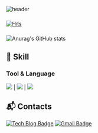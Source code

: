 
<!--
**Leeui1z/Leeui1z** is a ✨ _special_ ✨ repository because its `README.md` (this file) appears on your GitHub profile.

Here are some ideas to get you started:

- 🔭 I’m currently working on ...
- 🌱 I’m currently learning ...
- 👯 I’m looking to collaborate on ...
- 🤔 I’m looking for help with ...
- 💬 Ask me about ...
- 📫 How to reach me: ...
- 😄 Pronouns: ...
- ⚡ Fun fact: ...
-->
![header](https://capsule-render.vercel.app/api?type=Slice&color=timeGradient&height=300&section=header&text=Lee%20Euikyung&fontSize=90&rotate=19.5&fontAlignY=38&fontAlign=68)
###
[![Hits](https://hits.seeyoufarm.com/api/count/incr/badge.svg?url=https%3A%2F%2Fgithub.com%2FLeeui1z&count_bg=%23F69679&title_bg=%23342F37&icon=&icon_color=%23E7E7E7&title=hits&edge_flat=false)](https://hits.seeyoufarm.com)
###
![Anurag's GitHub stats](https://github-readme-stats.vercel.app/api?username=Leeui1z&show_icons=true&theme=aura_dark)
##  💪 Skill
###  Tool & Language
<img src="https://img.shields.io/badge/C Sharp-239120?style=for-the-badge&logo=C Sharp&logoColor=White"/> | <img src="https://img.shields.io/badge/Visual Studio-5C2D91?style=for-the-badge&logo=Visual Studio&logoColor=White"/></a> | </a><img src="https://img.shields.io/badge/Unity-000000?style=for-the-badge&logo=Unity&logoColor=White"/></a> 
## :mailbox_with_mail: Contacts
[![Tech Blog Badge](http://img.shields.io/badge/-Tech%20blog-03C75A?style=flat-square&logo=Naver&logoColor=white&link=https://blog.naver.com/flowerriv)]([https://soo-vely-dev.tistory.com/](https://blog.naver.com/flowerriv))
[![Gmail Badge](https://img.shields.io/badge/Gmail-d14836?style=flat-square&logo=Gmail&logoColor=white&link=mailto:official.leeui@gmail.com)](mailto:official.leeui@gmail.com)
